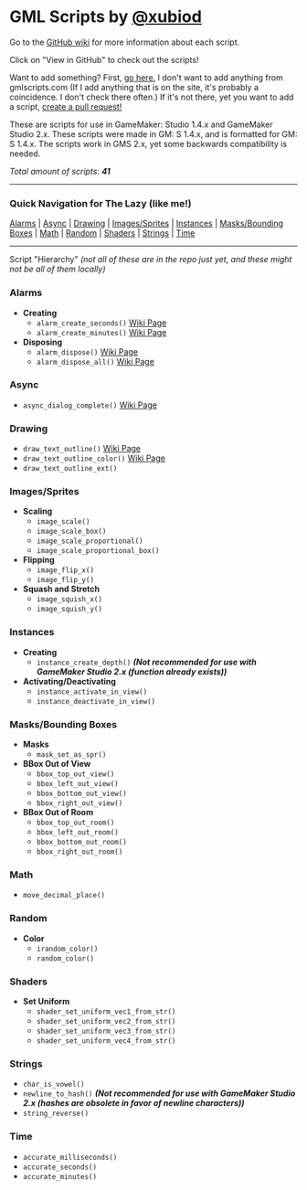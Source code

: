 # GML Scripts by [@xubiod](https://twitter.com/Xubiod)

Go to the [GitHub wiki](https://github.com/xubiod/gml-scripts/wiki) for more information about each script.

Click on "View in GitHub" to check out the scripts!

Want to add something? First, [go here.](http://www.gmlscripts.com/script/index) I don't want to add anything from gmlscripts.com (If I add anything that is on the site, it's probably a coincidence. I don't check there often.) If it's not there, yet you want to add a script, [create a pull request!](https://github.com/xubiod/gml-scripts/pulls)

These are scripts for use in GameMaker: Studio 1.4.x and GameMaker Studio 2.x. These scripts were made in GM: S 1.4.x, and is formatted for GM: S 1.4.x. The scripts work in GMS 2.x, yet some backwards compatibility is needed.

*Total amount of scripts*: **_41_** 

---

### Quick Navigation for The Lazy (like me!)

[Alarms](#alarms) \| [Async](#async) \| [Drawing](#drawing) \| [Images/Sprites](#imagessprites) \| [Instances](#instances) \| [Masks/Bounding Boxes](#masksbounding-boxes) \| [Math](#math) \| [Random](#random) \| [Shaders](#shaders) \| [Strings](#strings) \| [Time](#time)

---

Script "Hierarchy"
*(not all of these are in the repo just yet, and these might not be all of them locally)*

### Alarms
 * **Creating**
   * `alarm_create_seconds()` [Wiki Page](https://github.com/xubiod/gml-scripts/wiki/alarm_create_seconds()) 
   * `alarm_create_minutes()` [Wiki Page](https://github.com/xubiod/gml-scripts/wiki/alarm_create_minutes()) 
 * **Disposing**
   * `alarm_dispose()` [Wiki Page](https://github.com/xubiod/gml-scripts/wiki/alarm_dispose()) 
   * `alarm_dispose_all()` [Wiki Page](https://github.com/xubiod/gml-scripts/wiki/alarm_dispose_all()) 

### Async
 * `async_dialog_complete()` [Wiki Page](https://github.com/xubiod/gml-scripts/wiki/async_dialog_complete()) 

### Drawing
 * `draw_text_outline()` [Wiki Page](https://github.com/xubiod/gml-scripts/wiki/draw_text_outline())
 * `draw_text_outline_color()` [Wiki Page](https://github.com/xubiod/gml-scripts/wiki/draw_text_outline_color())
 * `draw_text_outline_ext()`

### Images/Sprites
 * **Scaling**
   * `image_scale()`
   * `image_scale_box()`
   * `image_scale_proportional()`
   * `image_scale_proportional_box()`
 * **Flipping**
   * `image_flip_x()`
   * `image_flip_y()`
 * **Squash and Stretch**
   * `image_squish_x()`
   * `image_squish_y()`

### Instances
 * **Creating**
   * `instance_create_depth()` **_(Not recommended for use with GameMaker Studio 2.x (function already exists))_**
 * **Activating/Deactivating**
   * `instance_activate_in_view()`
   * `instance_deactivate_in_view()`
 
### Masks/Bounding Boxes
 * **Masks**
   * `mask_set_as_spr()`
 * **BBox Out of View**
   * `bbox_top_out_view()`
   * `bbox_left_out_view()`
   * `bbox_bottom_out_view()`
   * `bbox_right_out_view()`
 * **BBox Out of Room**
   * `bbox_top_out_room()`
   * `bbox_left_out_room()`
   * `bbox_bottom_out_room()`
   * `bbox_right_out_room()`

### Math
 * `move_decimal_place()`

### Random
 * **Color**
   * `irandom_color()`
   * `random_color()`

### Shaders
 * **Set Uniform**
   * `shader_set_uniform_vec1_from_str()`
   * `shader_set_uniform_vec2_from_str()`
   * `shader_set_uniform_vec3_from_str()`
   * `shader_set_uniform_vec4_from_str()`

### Strings
 * `char_is_vowel()`
 * `newline_to_hash()` **_(Not recommended for use with GameMaker Studio 2.x (hashes are obsolete in favor of newline characters))_**
 * `string_reverse()`

### Time
 * `accurate_milliseconds()`
 * `accurate_seconds()`
 * `accurate_minutes()`
